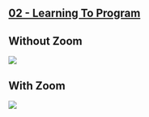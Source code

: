 ## [02 - Learning To Program](https://github.com/yrgo/gp20/tree/master/Programming%20Fundamentals/02%20-%20Learning%20to%20Program)

## Without Zoom
<img src="https://github.com/danielalexandernielsen/Yrgo/blob/master/Daniel_02_LearningToProgram/nielsen_daniel_02LearningToProgram.gif?raw=true">

## With Zoom
<img src="https://github.com/danielalexandernielsen/Yrgo/blob/master/Daniel_02_LearningToProgram/nielsen_daniel_02LearningToProgram_Zoom.gif?raw=true">
